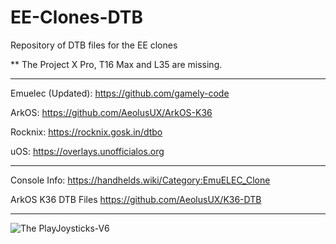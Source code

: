 # EE-Clones-DTB
Repository of DTB files for the EE clones

** The Project X Pro, T16 Max and L35 are missing.

------------------------------------------------

Emuelec (Updated):
https://github.com/gamely-code

ArkOS:
https://github.com/AeolusUX/ArkOS-K36

Rocknix:
https://rocknix.gosk.in/dtbo

uOS:
https://overlays.unofficialos.org

------------------------------------------------

Console Info:
https://handhelds.wiki/Category:EmuELEC_Clone

ArkOS K36 DTB Files
https://github.com/AeolusUX/K36-DTB

------------------------------------------------


![The PlayJoysticks-V6](https://github.com/user-attachments/assets/8e60e7ab-99c0-44de-9e10-fc829345d6f7)
